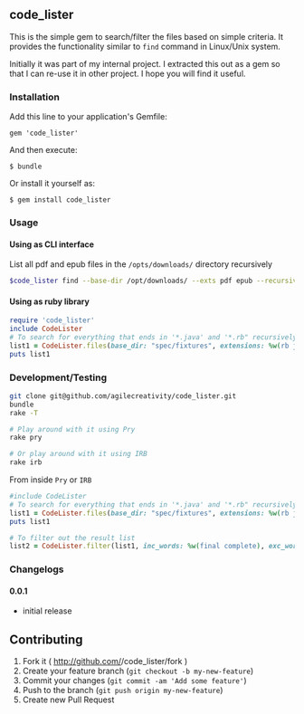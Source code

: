 ## code_lister

This is the simple gem to search/filter the files based on simple criteria.
It provides the functionality similar to `find` command in Linux/Unix system.

Initially it was part of my internal project. I extracted this out as a gem so
that I can re-use it in other project. I hope you will find it useful.

### Installation

Add this line to your application's Gemfile:

    gem 'code_lister'

And then execute:

    $ bundle

Or install it yourself as:

    $ gem install code_lister

### Usage

#### Using as CLI interface

List all pdf and epub files in the `/opts/downloads/` directory recursively

```sh
$code_lister find --base-dir /opt/downloads/ --exts pdf epub --recursive
```
#### Using as ruby library

```ruby
require 'code_lister'
include CodeLister
# To search for everything that ends in '*.java' and '*.rb" recursively
list1 = CodeLister.files(base_dir: "spec/fixtures", extensions: %w(rb java), recursive: true)
puts list1
```

### Development/Testing

```sh
git clone git@github.com/agilecreativity/code_lister.git
bundle
rake -T

# Play around with it using Pry
rake pry

# Or play around with it using IRB
rake irb
```

From inside `Pry` or `IRB`

```ruby
#include CodeLister
# To search for everything that ends in '*.java' and '*.rb" recursively
list1 = CodeLister.files(base_dir: "spec/fixtures", extensions: %w(rb java), recursive: true)
puts list1

# To filter out the result list
list2 = CodeLister.filter(list1, inc_words: %w(final complete), exc_words: %w(demo test))
```
### Changelogs

#### 0.0.1

- initial release

## Contributing

1. Fork it ( http://github.com/<my-github-username>/code_lister/fork )
2. Create your feature branch (`git checkout -b my-new-feature`)
3. Commit your changes (`git commit -am 'Add some feature'`)
4. Push to the branch (`git push origin my-new-feature`)
5. Create new Pull Request
